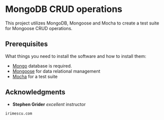 MongoDB CRUD operations
=======

This project utilizes MongoDB, Mongoose and Mocha to create a test suite for Mongoose CRUD operations.


## Prerequisites

What things you need to install the software and how to install them:

* [Mongo](https://docs.mongodb.com/manual/installation) database is required.
* [Mongoose](http://mongoosejs.com) for data relational management
* [Mocha](https://mochajs.org) for a test suite

## Acknowledgments

* **Stephen Grider** _excellent_ instructor

`
irimescu.com
`